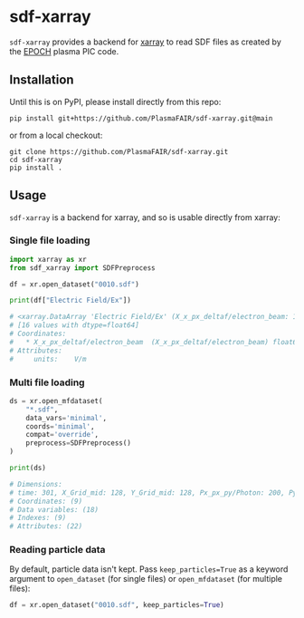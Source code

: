 # sdf-xarray

`sdf-xarray` provides a backend for [xarray](https://xarray.dev) to
read SDF files as created by the [EPOCH](https://epochpic.github.io)
plasma PIC code.

## Installation

Until this is on PyPI, please install directly from this repo:

```
pip install git+https://github.com/PlasmaFAIR/sdf-xarray.git@main
```

or from a local checkout:

```
git clone https://github.com/PlasmaFAIR/sdf-xarray.git
cd sdf-xarray
pip install .
```

## Usage

`sdf-xarray` is a backend for xarray, and so is usable directly from
xarray:

### Single file loading
```python
import xarray as xr
from sdf_xarray import SDFPreprocess

df = xr.open_dataset("0010.sdf")

print(df["Electric Field/Ex"])

# <xarray.DataArray 'Electric Field/Ex' (X_x_px_deltaf/electron_beam: 16)> Size: 128B
# [16 values with dtype=float64]
# Coordinates:
#   * X_x_px_deltaf/electron_beam  (X_x_px_deltaf/electron_beam) float64 128B 1...
# Attributes:
#     units:    V/m
```

### Multi file loading
```python
ds = xr.open_mfdataset(
    "*.sdf",
    data_vars='minimal', 
    coords='minimal', 
    compat='override', 
    preprocess=SDFPreprocess()
)

print(ds)

# Dimensions:
# time: 301, X_Grid_mid: 128, Y_Grid_mid: 128, Px_px_py/Photon: 200, Py_px_py/Photon: 200, X_Grid: 129, Y_Grid: 129, Px_px_py/Photon_mid: 199, Py_px_py/Photon_mid: 199
# Coordinates: (9)
# Data variables: (18)
# Indexes: (9)
# Attributes: (22)
```

### Reading particle data

By default, particle data isn't kept. Pass `keep_particles=True` as a
keyword argument to `open_dataset` (for single files) or
`open_mfdataset` (for multiple files):

```python
df = xr.open_dataset("0010.sdf", keep_particles=True)
```
